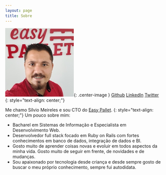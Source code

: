 ```yaml
---
layout: page
title: Sobre
---
```


![Sílvio Meireles](/assets/silviomeireles.jpg){: .center-image }
[Github](https://github.com/mastersilvio)
[LinkedIn](https://www.linkedin.com/in/mastersilvio/)
[Twitter](https://twitter.com/silviojmeireles)
{: style="text-align: center;"}

Me chamo Sílvio Meireles e sou CTO do [Easy Pallet](http://www.easypallet.com.br).
{: style="text-align: center;"}
Um pouco sobre mim:
  - Bacharel em Sistemas de Informação e Especialista em Desenvolvimento Web.
  - Desenvolvedor full stack focado em Ruby on Rails com fortes conhecimentos em banco de dados, integração de dados e BI.
  - Gosto muito de aprender coisas novas e evoluir em todos aspectos da minha vida. Gosto muito de seguir em frente, de novidades e de mudanças.
  - Sou apaixonado por tecnologia desde criança e desde sempre gosto de buscar o meu próprio conhecimento, sempre fui autodidata.



